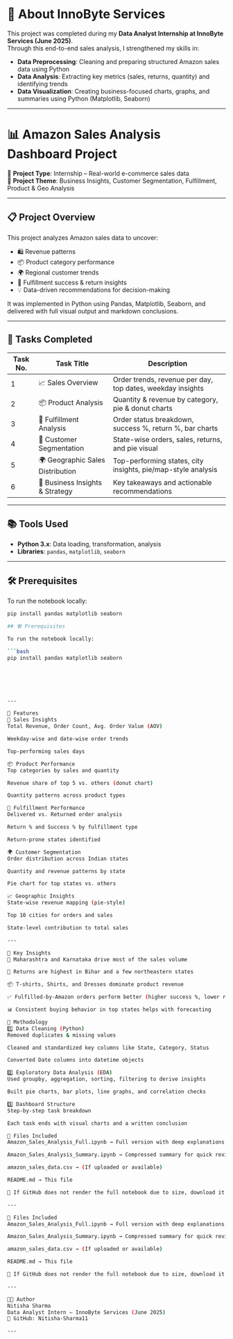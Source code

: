 # 🏢 About InnoByte Services

This project was completed during my **Data Analyst Internship at InnoByte Services (June 2025)**.  
Through this end-to-end sales analysis, I strengthened my skills in:

- **Data Preprocessing**: Cleaning and preparing structured Amazon sales data using Python
- **Data Analysis**: Extracting key metrics (sales, returns, quantity) and identifying trends
- **Data Visualization**: Creating business-focused charts, graphs, and summaries using Python (Matplotlib, Seaborn)

---

# 📊 Amazon Sales Analysis Dashboard Project

📁 **Project Type**: Internship – Real-world e-commerce sales data  
📌 **Project Theme**: Business Insights, Customer Segmentation, Fulfillment, Product & Geo Analysis

---

## 📋 Project Overview

This project analyzes Amazon sales data to uncover:
- 🛍️ Revenue patterns
- 📦 Product category performance
- 🌍 Regional customer trends
- 🚚 Fulfillment success & return insights
- 💡 Data-driven recommendations for decision-making

It was implemented in Python using Pandas, Matplotlib, Seaborn, and delivered with full visual output and markdown conclusions.

---

## 🧾 Tasks Completed

| Task No. | Task Title                        | Description |
|----------|-----------------------------------|-------------|
| 1        | 📈 Sales Overview                  | Order trends, revenue per day, top dates, weekday insights  
| 2        | 📦 Product Analysis                | Quantity & revenue by category, pie & donut charts  
| 3        | 🚚 Fulfillment Analysis            | Order status breakdown, success %, return %, bar charts  
| 4        | 🧍 Customer Segmentation           | State-wise orders, sales, returns, and pie visual  
| 5        | 🌍 Geographic Sales Distribution   | Top-performing states, city insights, pie/map-style analysis  
| 6        | 🧠 Business Insights & Strategy    | Key takeaways and actionable recommendations  

---

## 📚 Tools Used

- **Python 3.x**: Data loading, transformation, analysis
- **Libraries**: `pandas`, `matplotlib`, `seaborn`

---

## 🛠️ Prerequisites

To run the notebook locally:

```bash
pip install pandas matplotlib seaborn

## 🛠️ Prerequisites

To run the notebook locally:

```bash
pip install pandas matplotlib seaborn






---

🚀 Features
🛒 Sales Insights
Total Revenue, Order Count, Avg. Order Value (AOV)

Weekday-wise and date-wise order trends

Top-performing sales days

📦 Product Performance
Top categories by sales and quantity

Revenue share of top 5 vs. others (donut chart)

Quantity patterns across product types

🚚 Fulfillment Performance
Delivered vs. Returned order analysis

Return % and Success % by fulfillment type

Return-prone states identified

🌍 Customer Segmentation
Order distribution across Indian states

Quantity and revenue patterns by state

Pie chart for top states vs. others

📈 Geographic Insights
State-wise revenue mapping (pie-style)

Top 10 cities for orders and sales

State-level contribution to total sales

---

🧠 Key Insights
💸 Maharashtra and Karnataka drive most of the sales volume

🔁 Returns are highest in Bihar and a few northeastern states

📦 T-shirts, Shirts, and Dresses dominate product revenue

✅ Fulfilled-by-Amazon orders perform better (higher success %, lower return %)

📊 Consistent buying behavior in top states helps with forecasting

📝 Methodology
1️⃣ Data Cleaning (Python)
Removed duplicates & missing values

Cleaned and standardized key columns like State, Category, Status

Converted Date columns into datetime objects

2️⃣ Exploratory Data Analysis (EDA)
Used groupby, aggregation, sorting, filtering to derive insights

Built pie charts, bar plots, line graphs, and correlation checks

3️⃣ Dashboard Structure
Step-by-step task breakdown

Each task ends with visual charts and a written conclusion

📄 Files Included
Amazon_Sales_Analysis_Full.ipynb → Full version with deep explanations, charts, and markdowns

Amazon_Sales_Analysis_Summary.ipynb → Compressed summary for quick review

amazon_sales_data.csv → (If uploaded or available)

README.md → This file

📌 If GitHub does not render the full notebook due to size, download it locally or view the summary file.

---

📄 Files Included
Amazon_Sales_Analysis_Full.ipynb → Full version with deep explanations, charts, and markdowns

Amazon_Sales_Analysis_Summary.ipynb → Compressed summary for quick review

amazon_sales_data.csv → (If uploaded or available)

README.md → This file

📌 If GitHub does not render the full notebook due to size, download it locally or view the summary file.

---

👩‍💻 Author
Nitisha Sharma
Data Analyst Intern – InnoByte Services (June 2025)
📧 GitHub: Nitisha-Sharma11

---
